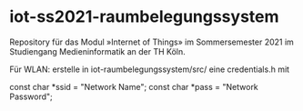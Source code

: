 # iot-ss2021-raumbelegungssystem

Repository für das Modul »Internet of Things» im Sommersemester 2021 im Studiengang Medieninformatik an der TH Köln.

Für WLAN:
erstelle in iot-raumbelegungssystem/src/ eine credentials.h mit 

const char *ssid = "Network Name";
const char *pass = "Network Password";


